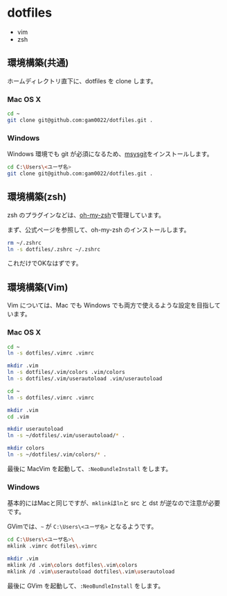 # dotfiles

- vim
- zsh


## 環境構築(共通)

ホームディレクトリ直下に、dotfiles を clone します。

### Mac OS X

```bash
cd ~
git clone git@github.com:gam0022/dotfiles.git .
```

### Windows

Windows 環境でも git が必須になるため、[msysgit](http://msysgit.github.io/)をインストールします。

```bash
cd C:\Users\<ユーザ名>
git clone git@github.com:gam0022/dotfiles.git .
```


## 環境構築(zsh)

zsh のプラグインなどは、[oh-my-zsh](https://github.com/robbyrussell/oh-my-zsh)で管理しています。

まず、公式ページを参照して、oh-my-zsh のインストールします。

```bash
rm ~/.zshrc
ln -s dotfiles/.zshrc ~/.zshrc
```

これだけでOKなはずです。


## 環境構築(Vim)

Vim については、Mac でも Windows でも両方で使えるような設定を目指しています。

### Mac OS X

```bash
cd ~
ln -s dotfiles/.vimrc .vimrc

mkdir .vim
ln -s dotfiles/.vim/colors .vim/colors
ln -s dotfiles/.vim/userautoload .vim/userautoload
```

```bash
cd ~
ln -s dotfiles/.vimrc .vimrc

mkdir .vim
cd .vim

mkdir userautoload
ln -s ~/dotfiles/.vim/userautoload/* .

mkdir colors
ln -s ~/dotfiles/.vim/colors/* .
```

最後に MacVim を起動して、`:NeoBundleInstall` をします。


### Windows

基本的にはMacと同じですが、`mklink`は`ln`と src と dst が逆なので注意が必要です。


GVimでは、`~` が `C:\Users\<ユーザ名>` となるようです。


```bash
cd C:\Users\<ユーザ名>\
mklink .vimrc dotfiles\.vimrc

mkdir .vim
mklink /d .vim\colors dotfiles\.vim\colors
mklink /d .vim\userautoload dotfiles\.vim\userautoload
```

最後に GVim を起動して、`:NeoBundleInstall` をします。
